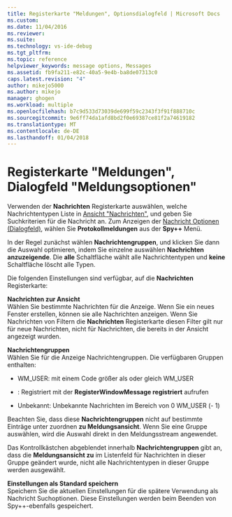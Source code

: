 ```yaml
---
title: Registerkarte "Meldungen", Optionsdialogfeld | Microsoft Docs
ms.custom: 
ms.date: 11/04/2016
ms.reviewer: 
ms.suite: 
ms.technology: vs-ide-debug
ms.tgt_pltfrm: 
ms.topic: reference
helpviewer_keywords: message options, Messages
ms.assetid: fb9fa211-e82c-40a5-9e4b-ba8de07313c0
caps.latest.revision: "4"
author: mikejo5000
ms.author: mikejo
manager: ghogen
ms.workload: multiple
ms.openlocfilehash: b7c9d533d73039de699f59c2343f3f91f888710c
ms.sourcegitcommit: 9e6ff74da1afd8bd2f0e69387ce81f2a74619182
ms.translationtype: MT
ms.contentlocale: de-DE
ms.lasthandoff: 01/04/2018
---
```

# <a name="messages-tab-message-options-dialog-box"></a>Registerkarte "Meldungen", Dialogfeld "Meldungsoptionen"
Verwenden der **Nachrichten** Registerkarte auswählen, welche Nachrichtentypen Liste in [Ansicht "Nachrichten"](../debugger/messages-view.md), und geben Sie Suchkriterien für die Nachricht an. Zum Anzeigen der [Nachricht Optionen (Dialogfeld)](../debugger/message-options-dialog-box.md), wählen Sie **Protokollmeldungen** aus der **Spy++** Menü.  
  
 In der Regel zunächst wählen **Nachrichtengruppen**, und klicken Sie dann die Auswahl optimieren, indem Sie einzelne auswählen **Nachrichten anzuzeigende**. Die **alle** Schaltfläche wählt alle Nachrichtentypen und **keine** Schaltfläche löscht alle Typen.  
  
 Die folgenden Einstellungen sind verfügbar, auf die **Nachrichten** Registerkarte:  
  
 **Nachrichten zur Ansicht**  
 Wählen Sie bestimmte Nachrichten für die Anzeige. Wenn Sie ein neues Fenster erstellen, können sie alle Nachrichten anzeigen. Wenn Sie Nachrichten von Filtern die **Nachrichten** Registerkarte diesen Filter gilt nur für neue Nachrichten, nicht für Nachrichten, die bereits in der Ansicht angezeigt wurden.  
  
 **Nachrichtengruppen**  
 Wählen Sie für die Anzeige Nachrichtengruppen. Die verfügbaren Gruppen enthalten:  
  
-   WM_USER: mit einem Code größer als oder gleich WM_USER  
  
-   : Registriert mit der **RegisterWindowMessage registriert** aufrufen  
  
-   Unbekannt: Unbekannte Nachrichten im Bereich von 0 WM_USER (- 1)  
  
 Beachten Sie, dass diese **Nachrichtengruppen** nicht auf bestimmte Einträge unter zuordnen **zu Meldungsansicht**. Wenn Sie eine Gruppe auswählen, wird die Auswahl direkt in den Meldungsstream angewendet.  
  
 Das Kontrollkästchen abgeblendet innerhalb **Nachrichtengruppen** gibt an, dass die **Meldungsansicht zu** im Listenfeld für Nachrichten in dieser Gruppe geändert wurde, nicht alle Nachrichtentypen in dieser Gruppe werden ausgewählt.  
  
 **Einstellungen als Standard speichern**  
 Speichern Sie die aktuellen Einstellungen für die spätere Verwendung als Nachricht Suchoptionen. Diese Einstellungen werden beim Beenden von Spy++-ebenfalls gespeichert.